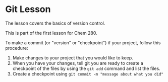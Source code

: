 # Git Lesson

The lesson covers the basics of version control.

This is part of the first lesson for Chem 280.

To make a commit (or "version" or "checkpoint") if your project, follow this procedure:

1. Make changes to your project that you would like to keep.
2. When you have your changes, tell git you are ready to create a checkpoint of the files by using the `git add` command and list the files.
3. Create a checkpoint using `git commit -m "message about what you did"`